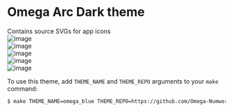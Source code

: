 # Omega Arc Dark theme

Contains source SVGs for app icons
<br>
![image](https://user-images.githubusercontent.com/49951010/136582599-8026c55f-8115-43cc-a4a5-d54c49ebf842.png) <br>
![image](https://user-images.githubusercontent.com/49951010/136582716-0820ebc7-115d-4e6b-a8de-fad7ccde08bf.png) <br>
![image](https://user-images.githubusercontent.com/49951010/136582797-1d595819-50f5-4569-8f90-1c8f6773af95.png) <br>
![image](https://user-images.githubusercontent.com/49951010/136582887-6ff5de34-e12c-4732-b869-3ee67ef2540a.png) <br>
![image](https://user-images.githubusercontent.com/49951010/136583392-5ac2ec80-4d47-4ce0-a108-7f4e6eb34a0d.png) <br>

To use this theme, add `THEME_NAME` and `THEME_REPO` arguments to your `make` command:

```bash
$ make THEME_NAME=omega_blue THEME_REPO=https://github.com/Omega-Numworks/Omega-Theme-Example
```
